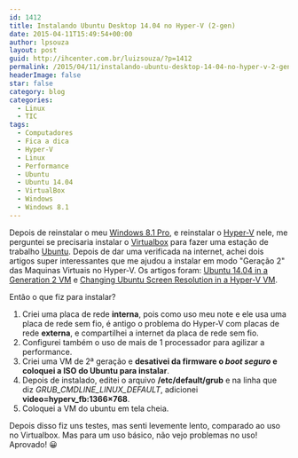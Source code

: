 ```yaml
---
id: 1412
title: Instalando Ubuntu Desktop 14.04 no Hyper-V (2-gen)
date: 2015-04-11T15:49:54+00:00
author: lpsouza
layout: post
guid: http://ihcenter.com.br/luizsouza/?p=1412
permalink: /2015/04/11/instalando-ubuntu-desktop-14-04-no-hyper-v-2-gen/
headerImage: false
star: false
category: blog
categories:
  - Linux
  - TIC
tags:
  - Computadores
  - Fica a dica
  - Hyper-V
  - Linux
  - Performance
  - Ubuntu
  - Ubuntu 14.04
  - VirtualBox
  - Windows
  - Windows 8.1
---
```

Depois de reinstalar o meu [Windows 8.1 Pro](http://windows.microsoft.com/pt-br/windows/home), e reinstalar o [Hyper-V](http://www.microsoft.com/pt-br/server-cloud/solutions/virtualization.aspx) nele, me perguntei se precisaria instalar o [Virtualbox](https://www.virtualbox.org/) para fazer uma estação de trabalho [Ubuntu](http://www.ubuntu.com/). Depois de dar uma verificada na internet, achei dois artigos super interessantes que me ajudou a instalar em modo "Geração 2" das Maquinas Virtuais no Hyper-V. Os artigos foram: [Ubuntu 14.04 in a Generation 2 VM](http://blogs.msdn.com/b/virtual_pc_guy/archive/2014/06/09/ubuntu-14-04-in-a-generation-2-vm.aspx) e [Changing Ubuntu Screen Resolution in a Hyper-V VM](http://blogs.msdn.com/b/virtual_pc_guy/archive/2014/09/19/changing-ubuntu-screen-resolution-in-a-hyper-v-vm.aspx).

Então o que fiz para instalar?

  1. Criei uma placa de rede **interna**, pois como uso meu note e ele usa uma placa de rede sem fio, é antigo o problema do Hyper-V com placas de rede **externa**, e compartilhei a internet da placa de rede sem fio.
  2. Configurei também o uso de mais de 1 processador para agilizar a performance.
  3. Criei uma VM de 2ª geração e **desativei da firmware o _boot seguro_ e coloquei a ISO do Ubuntu para instalar**.
  4. Depois de instalado, editei o arquivo **/etc/default/grub** e na linha que diz _GRUB\_CMDLINE\_LINUX_DEFAULT_, adicionei **video=hyperv_fb:1366&#215;768**.
  5. Coloquei a VM do ubuntu em tela cheia.

Depois disso fiz uns testes, mas senti levemente lento, comparado ao uso no Virtualbox. Mas para um uso básico, não vejo problemas no uso! Aprovado! 😀